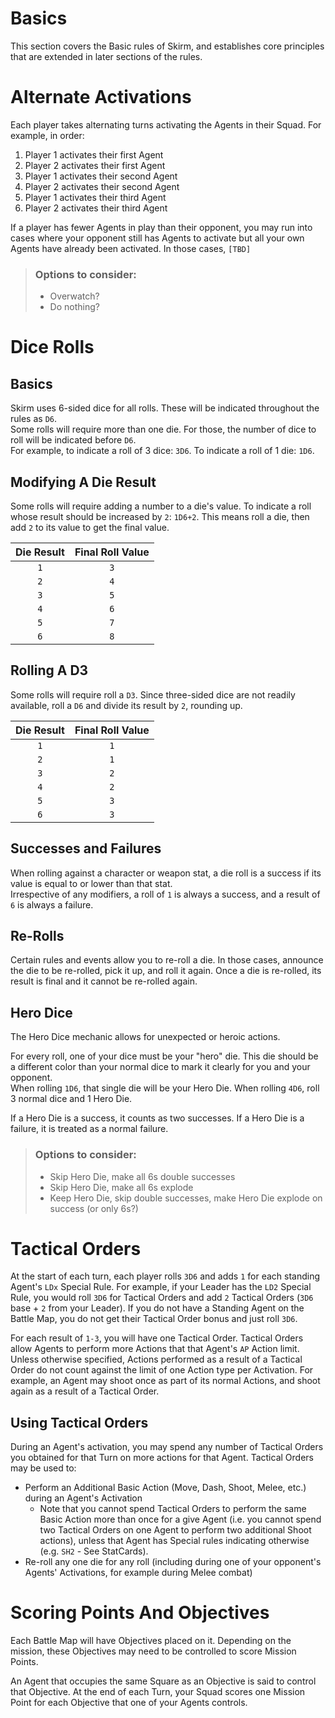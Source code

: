 # Basics

This section covers the Basic rules of Skirm, and establishes core principles that are extended in later sections of the rules.

# Alternate Activations

Each player takes alternating turns activating the Agents in their Squad. For example, in order:
1. Player 1 activates their first Agent
1. Player 2 activates their first Agent
1. Player 1 activates their second Agent
1. Player 2 activates their second Agent
1. Player 1 activates their third Agent
1. Player 2 activates their third Agent

If a player has fewer Agents in play than their opponent, you may run into cases where your opponent still has Agents to activate but all your own Agents have already been activated. In those cases, `[TBD]`

> ### Options to consider:
> * Overwatch?
> * Do nothing?

# Dice Rolls

## Basics

Skirm uses 6-sided dice for all rolls. These will be indicated throughout the rules as `D6`.  
Some rolls will require more than one die. For those, the number of dice to roll will be indicated before `D6`.  
For example, to indicate a roll of 3 dice: `3D6`. To indicate a roll of 1 die: `1D6`.

## Modifying A Die Result

Some rolls will require adding a number to a die's value. To indicate a roll whose result should be increased by `2`: `1D6+2`. This means roll a die, then add `2` to its value to get the final value.

|Die Result|Final Roll Value|
|:----:|:----:|
|`1`|`3`|
|`2`|`4`|
|`3`|`5`|
|`4`|`6`|
|`5`|`7`|
|`6`|`8`|

## Rolling A D3

Some rolls will require roll a `D3`. Since three-sided dice are not readily available, roll a `D6` and divide its result by `2`, rounding up.

|Die Result|Final Roll Value|
|:----:|:----:|
|`1`|`1`|
|`2`|`1`|
|`3`|`2`|
|`4`|`2`|
|`5`|`3`|
|`6`|`3`|

## Successes and Failures

When rolling against a character or weapon stat, a die roll is a success if its value is equal to or lower than that stat.  
Irrespective of any modifiers, a roll of `1` is always a success, and a result of `6` is always a failure.

## Re-Rolls

Certain rules and events allow you to re-roll a die. In those cases, announce the die to be re-rolled, pick it up, and roll it again. Once a die is re-rolled, its result is final and it cannot be re-rolled again.

## Hero Dice

The Hero Dice mechanic allows for unexpected or heroic actions.

For every roll, one of your dice must be your "hero" die. This die should be a different color than your normal dice to mark it clearly for you and your opponent.  
When rolling `1D6`, that single die will be your Hero Die. When rolling `4D6`, roll 3 normal dice and 1 Hero Die.

If a Hero Die is a success, it counts as two successes. If a Hero Die is a failure, it is treated as a normal failure.

> ### Options to consider:
> * Skip Hero Die, make all 6s double successes
> * Skip Hero Die, make all 6s explode
> * Keep Hero Die, skip double successes, make Hero Die explode on success (or only 6s?)

# Tactical Orders

At the start of each turn, each player rolls `3D6` and adds `1` for each standing Agent's `LDx` Special Rule. For example, if your Leader has the `LD2` Special Rule, you would roll `3D6` for Tactical Orders and add `2` Tactical Orders (`3D6` base + `2` from your Leader). If you do not have a Standing Agent on the Battle Map, you do not get their Tactical Order bonus and just roll `3D6`.

For each result of `1-3`, you will have one Tactical Order. Tactical Orders allow Agents to perform more Actions that that Agent's `AP` Action limit. Unless otherwise specified, Actions performed as a result of a Tactical Order do not count against the limit of one Action type per Activation. For example, an Agent may shoot once as part of its normal Actions, and shoot again as a result of a Tactical Order.

## Using Tactical Orders

During an Agent's activation, you may spend any number of Tactical Orders you obtained for that Turn on more actions for that Agent. Tactical Orders may be used to:
* Perform an Additional Basic Action (Move, Dash, Shoot, Melee, etc.) during an Agent's Activation
    * Note that you cannot spend Tactical Orders to perform the same Basic Action more than once for a give Agent (i.e. you cannot spend two Tactical Orders on one Agent to perform two additional Shoot actions), unless that Agent has Special rules indicating otherwise (e.g. `SH2` - See StatCards).
* Re-roll any one die for any roll (including during one of your opponent's Agents' Activations, for example during Melee combat)

# Scoring Points And Objectives

Each Battle Map will have Objectives placed on it. Depending on the mission, these Objectives may need to be controlled to score Mission Points.

An Agent that occupies the same Square as an Objective is said to control that Objective. At the end of each Turn, your Squad scores one Mission Point for each Objective that one of your Agents controls.